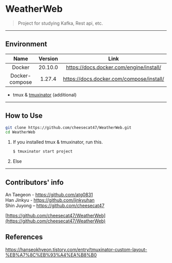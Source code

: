 # WeatherWeb

> Project for studying Kafka, Rest api, etc.

---

## Environment

| Name | Version | Link |
|:-:|:-:|:-:|
| Docker | 20.10.0 | <https://docs.docker.com/engine/install/> |
| Docker-compose | 1.27.4 | <https://docs.docker.com/compose/install/> |

* tmux & [tmuxinator](https://github.com/tmuxinator/tmuxinator) (additional)

---

## How to Use

```bash
git clone https://github.com/cheesecat47/WeatherWeb.git
cd WeatherWeb
```

1. If you installed tmux & tmuxinator, run this.  

    ```bash
    $ tmuxinator start project
    ```

1. Else

---

## Contributors' info
  
An Taegeon - <https://github.com/atg0831>  
Han Jinkyu - <https://github.com/jinkyuhan>  
Shin Juyong – <https://github.com/cheesecat47>  

[https://github.com/cheesecat47/WeatherWeb](https://github.com/cheesecat47/WeatherWeb)  

## References

<https://hanseokhyeon.tistory.com/entry/tmuxinator-custom-layout-%EB%A7%8C%EB%93%A4%EA%B8%B0>
